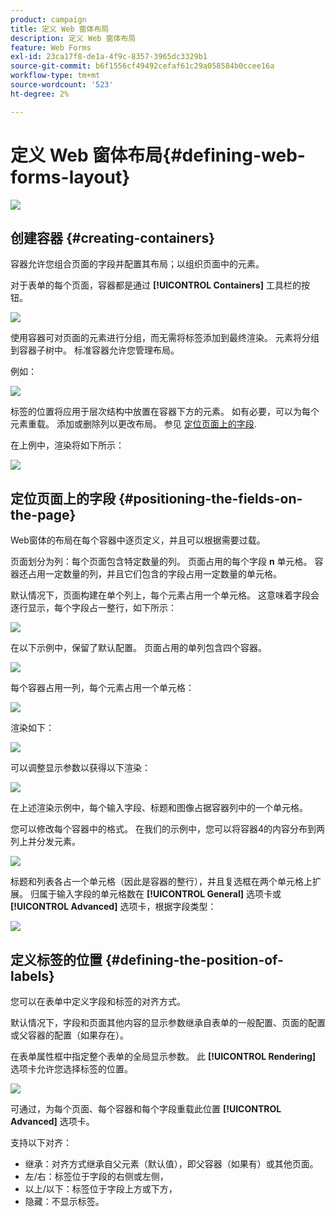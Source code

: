 ```yaml
---
product: campaign
title: 定义 Web 窗体布局
description: 定义 Web 窗体布局
feature: Web Forms
exl-id: 23ca17f8-de1a-4f9c-8357-3965dc3329b1
source-git-commit: b6f1556cf49492cefaf61c29a058584b0ccee16a
workflow-type: tm+mt
source-wordcount: '523'
ht-degree: 2%

---
```


# 定义 Web 窗体布局{#defining-web-forms-layout}

![](../../assets/common.svg)

## 创建容器 {#creating-containers}

容器允许您组合页面的字段并配置其布局；以组织页面中的元素。

对于表单的每个页面，容器都是通过 **[!UICONTROL Containers]** 工具栏的按钮。

![](assets/s_ncs_admin_survey_containers_add.png)

使用容器可对页面的元素进行分组，而无需将标签添加到最终渲染。 元素将分组到容器子树中。 标准容器允许您管理布局。

例如：

![](assets/s_ncs_admin_survey_containers_std_arbo.png)

标签的位置将应用于层次结构中放置在容器下方的元素。 如有必要，可以为每个元素重载。 添加或删除列以更改布局。 参见 [定位页面上的字段](#positioning-the-fields-on-the-page).

在上例中，渲染将如下所示：

![](assets/s_ncs_admin_survey_containers_std_ex.png)

## 定位页面上的字段 {#positioning-the-fields-on-the-page}

Web窗体的布局在每个容器中逐页定义，并且可以根据需要过载。

页面划分为列：每个页面包含特定数量的列。 页面占用的每个字段 **n** 单元格。 容器还占用一定数量的列，并且它们包含的字段占用一定数量的单元格。

默认情况下，页面构建在单个列上，每个元素占用一个单元格。 这意味着字段会逐行显示，每个字段占一整行，如下所示：

![](assets/s_ncs_admin_survey_container_ex.png)

在以下示例中，保留了默认配置。 页面占用的单列包含四个容器。

![](assets/s_ncs_admin_survey_container_ex0.png)

每个容器占用一列，每个元素占用一个单元格：

![](assets/s_ncs_admin_survey_container_ex0a.png)

渲染如下：

![](assets/s_ncs_admin_survey_container_ex0_rend.png)

可以调整显示参数以获得以下渲染：

![](assets/s_ncs_admin_survey_container_ex1_rend.png)

在上述渲染示例中，每个输入字段、标题和图像占据容器列中的一个单元格。

您可以修改每个容器中的格式。 在我们的示例中，您可以将容器4的内容分布到两列上并分发元素。

![](assets/s_ncs_admin_survey_container_ex2_rend.png)

标题和列表各占一个单元格（因此是容器的整行），并且复选框在两个单元格上扩展。 归属于输入字段的单元格数在 **[!UICONTROL General]** 选项卡或 **[!UICONTROL Advanced]** 选项卡，根据字段类型：

![](assets/s_ncs_admin_survey_container_ex2.png)

## 定义标签的位置 {#defining-the-position-of-labels}

您可以在表单中定义字段和标签的对齐方式。

默认情况下，字段和页面其他内容的显示参数继承自表单的一般配置、页面的配置或父容器的配置（如果存在）。

在表单属性框中指定整个表单的全局显示参数。 此 **[!UICONTROL Rendering]** 选项卡允许您选择标签的位置。

![](assets/s_ncs_admin_survey_label_position.png)

可通过，为每个页面、每个容器和每个字段重载此位置 **[!UICONTROL Advanced]** 选项卡。

支持以下对齐：

* 继承：对齐方式继承自父元素（默认值），即父容器（如果有）或其他页面。
* 左/右：标签位于字段的右侧或左侧，
* 以上/以下：标签位于字段上方或下方，
* 隐藏：不显示标签。
